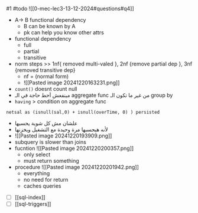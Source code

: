 #1
#todo 
![[0-mec-lec3-13-12-2024#questions#q4]]



- A-> B  functional dependency
	- B can be known by A
	- pk  can help you know other attrs
- functional dependency
	- full
	- partial
	- transitive
- norm steps >> 1nf{ removed multi-valed }, 2nf {remove partial dep }, 3nf {removed transitive dep} 
	- nf = (normal form)
	- ![[Pasted image 20241220163231.png]]
- `count()` doesnt count null 
- مينفعش أحط حاجة في الـ aggregate func من غير ما تكون الـ group by
- `having` > condition on aggregate func
```
netsal as (isnull(sal,0) + isnull(overTime, 0) ) persisted

```
- علشان مش كل شوية يحسبها
- لأنه هيحسبها مرة وحيدة مع التشغيل ويخزنها
- ![[Pasted image 20241220193909.png]]
- subquery is slower than joins
- fucntion ![[Pasted image 20241220200357.png]]
	- only select
	- must return something
- procedure ![[Pasted image 20241220201942.png]]
	- everything
	- no need for return
	- caches queries
- [ ] [[sql-index]]
- [ ] [[sql-triggers]]
